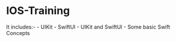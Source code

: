 # IOS-Training
It includes:-
               - UIKit
               - SwiftUI
               - UIKit and SwiftUI
               - Some basic Swift Concepts
